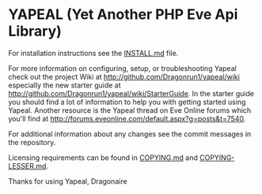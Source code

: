 # YAPEAL (Yet Another PHP Eve Api Library) #

For installation instructions see the [INSTALL.md][2] file.

For more information on configuring, setup, or troubleshooting Yapeal check out
the project Wiki at <http://github.com/Dragonrun1/yapeal/wiki> especially the
new starter guide at <http://github.com/Dragonrun1/yapeal/wiki/StarterGuide>. In
the starter guide you should find a lot of information to help you with getting
started using Yapeal. Another resource is the Yapeal thread on Eve Online forums
which you'll find at
<http://forums.eveonline.com/default.aspx?g=posts&t=7540>.

For additional information about any changes see the commit messages in the
repository.

Licensing requirements can be found in [COPYING.md][4] and
[COPYING-LESSER.md][5].

Thanks for using Yapeal, Dragonaire

[2]: http://github.com/Dragonrun1/yapeal/blob/1.0.x/INSTALL.md "INSTALL.md"
[4]: http://github.com/Dragonrun1/yapeal/blob/1.0.x/COPYING.md "COPY.md"
[5]: http://github.com/Dragonrun1/yapeal/blob/1.0.x/COPYING-LESSER.md "COPY-LESSER.md"
